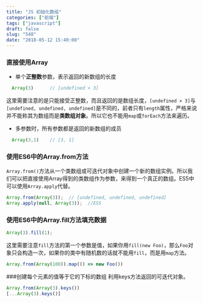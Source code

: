 ```yaml
---
title: "JS 初始化数组"
categories: ["前端"]
tags: ["javascript"]
draft: false
slug: "548"
date: "2018-05-12 15:40:00"
---
```


### 直接使用Array

- 单个**正整数**参数，表示返回的新数组的长度

```js
  Array(3)      // [undefined × 3]
```
  这里需要注意的是只能接受正整数，而且返回的是数组长度，`[undefined × 3]`与 
  `[undefined, undefined, undefined]`是不同的，前者只有`length`属性，严格来说并不能称其为数组而是**类数组对象**。所以它也不能用`map`或`forEach`方法来遍历。

- 多参数时，所有参数都是返回的新数组的成员
```js
  Array(3,1)    // [3, 1] 
```

### 使用ES6中的Array.from方法
`Array.from()`方法从一个类数组或可迭代对象中创建一个新的数组实例。所以我们可以把直接使用Array得到的类数组作为参数，来得到一个真正的数组。ES5中可以使用`Array.apply`代替。

```js
Array.from(Array(3));  // [undefined, undefined, undefined]
Array.apply(null, Array(3));  //ES5
```

### 使用ES6中的Array.fill方法填充数据
```js
Array(3).fill(1);
```
这里需要注意`fill`方法的第一个参数是值，如果你用`fill(new Foo)`，那么`Foo`对象只会构造一次，如果你的类中有随机数的话就不能用`fill`，而是用`map`方法。

```js
Array.from(Array(100)).map(() => new Foo())
```

###创建每个元素的值等于它的下标的数组
利用keys方法返回的可迭代对象。
```js
Array.from(Array(3).keys())
[...Array(3).keys()]
```



